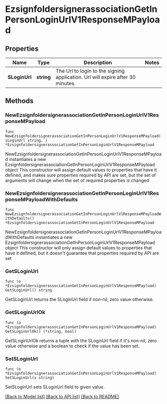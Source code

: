 # EzsignfoldersignerassociationGetInPersonLoginUrlV1ResponseMPayload

## Properties

Name | Type | Description | Notes
------------ | ------------- | ------------- | -------------
**SLoginUrl** | **string** | The Url to login to the signing application.    Url will expire after 30 minutes.   | 

## Methods

### NewEzsignfoldersignerassociationGetInPersonLoginUrlV1ResponseMPayload

`func NewEzsignfoldersignerassociationGetInPersonLoginUrlV1ResponseMPayload(sLoginUrl string, ) *EzsignfoldersignerassociationGetInPersonLoginUrlV1ResponseMPayload`

NewEzsignfoldersignerassociationGetInPersonLoginUrlV1ResponseMPayload instantiates a new EzsignfoldersignerassociationGetInPersonLoginUrlV1ResponseMPayload object
This constructor will assign default values to properties that have it defined,
and makes sure properties required by API are set, but the set of arguments
will change when the set of required properties is changed

### NewEzsignfoldersignerassociationGetInPersonLoginUrlV1ResponseMPayloadWithDefaults

`func NewEzsignfoldersignerassociationGetInPersonLoginUrlV1ResponseMPayloadWithDefaults() *EzsignfoldersignerassociationGetInPersonLoginUrlV1ResponseMPayload`

NewEzsignfoldersignerassociationGetInPersonLoginUrlV1ResponseMPayloadWithDefaults instantiates a new EzsignfoldersignerassociationGetInPersonLoginUrlV1ResponseMPayload object
This constructor will only assign default values to properties that have it defined,
but it doesn't guarantee that properties required by API are set

### GetSLoginUrl

`func (o *EzsignfoldersignerassociationGetInPersonLoginUrlV1ResponseMPayload) GetSLoginUrl() string`

GetSLoginUrl returns the SLoginUrl field if non-nil, zero value otherwise.

### GetSLoginUrlOk

`func (o *EzsignfoldersignerassociationGetInPersonLoginUrlV1ResponseMPayload) GetSLoginUrlOk() (*string, bool)`

GetSLoginUrlOk returns a tuple with the SLoginUrl field if it's non-nil, zero value otherwise
and a boolean to check if the value has been set.

### SetSLoginUrl

`func (o *EzsignfoldersignerassociationGetInPersonLoginUrlV1ResponseMPayload) SetSLoginUrl(v string)`

SetSLoginUrl sets SLoginUrl field to given value.



[[Back to Model list]](../README.md#documentation-for-models) [[Back to API list]](../README.md#documentation-for-api-endpoints) [[Back to README]](../README.md)


